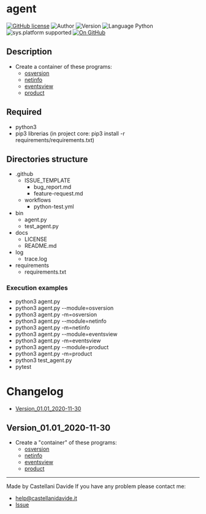 # agent
[![GitHub license](https://img.shields.io/badge/licence-GNU-green?style=flat)](https://github.com/CastellaniDavide/cpp-agent/blob/master/LICENSE) ![Author](https://img.shields.io/badge/author-Castellani%20Davide-green?style=flat) ![Version](https://img.shields.io/badge/version-v01.01-blue?style=flat) ![Language Python](https://img.shields.io/badge/language-Python-yellowgreen?style=flat) ![sys.platform supported](https://img.shields.io/badge/OS%20platform%20supported-Windows-blue?style=flat) [![On GitHub](https://img.shields.io/badge/on%20GitHub-True-green?style=flat&logo=github)](https://github.com/CastellaniDavide/agent)

## Description
 - Create a container of these programs:
   - [osversion](https://github.com/CastellaniDavide/osversion)
   - [netinfo](https://github.com/CastellaniDavide/netinfo)
   - [eventsview](https://github.com/CastellaniDavide/eventsview)
   - [product](https://github.com/CastellaniDavide/product)

## Required
 - python3
 - pip3 librerias (in project core: pip3 install -r requirements/requirements.txt)
 
## Directories structure
 - .github
   - ISSUE_TEMPLATE
     - bug_report.md
     - feature-request.md
   - workflows
     - python-test.yml
 - bin
   - agent.py
   - test_agent.py
 - docs
   - LICENSE
   - README.md
 - log
   - trace.log
 - requirements
   - requirements.txt
   
### Execution examples
 - python3 agent.py
 - python3 agent.py --module=osversion
 - python3 agent.py -m=osversion
 - python3 agent.py --module=netinfo
 - python3 agent.py -m=netinfo
 - python3 agent.py --module=eventsview
 - python3 agent.py -m=eventsview
 - python3 agent.py --module=product
 - python3 agent.py -m=product
 - python3 test_agent.py
 - pytest

# Changelog
 - [Version_01.01_2020-11-30](#Version_10_2020-11-30)

## Version_01.01_2020-11-30
 - Create a "container" of these programs:
   - [osversion](https://github.com/CastellaniDavide/osversion)
   - [netinfo](https://github.com/CastellaniDavide/netinfo)
   - [eventsview](https://github.com/CastellaniDavide/eventsview)
   - [product](https://github.com/CastellaniDavide/product)

---
Made by Castellani Davide 
If you have any problem please contact me:
- help@castellanidavide.it
- [Issue](https://github.com/CastellaniDavide/agent/issues)
